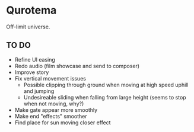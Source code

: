 # Qurotema

Off-limit universe.

## TO DO

- Refine UI easing
- Redo audio (film showcase and send to composer)
- Improve story
- Fix vertical movement issues
	- Possible clipping through ground when moving at high speed uphill and jumping
	- Undesireable sliding when falling from large height (seems to stop when not moving, why?)
- Make gate appear more smoothly
- Make end "effects" smoother
- Find place for sun moving closer effect